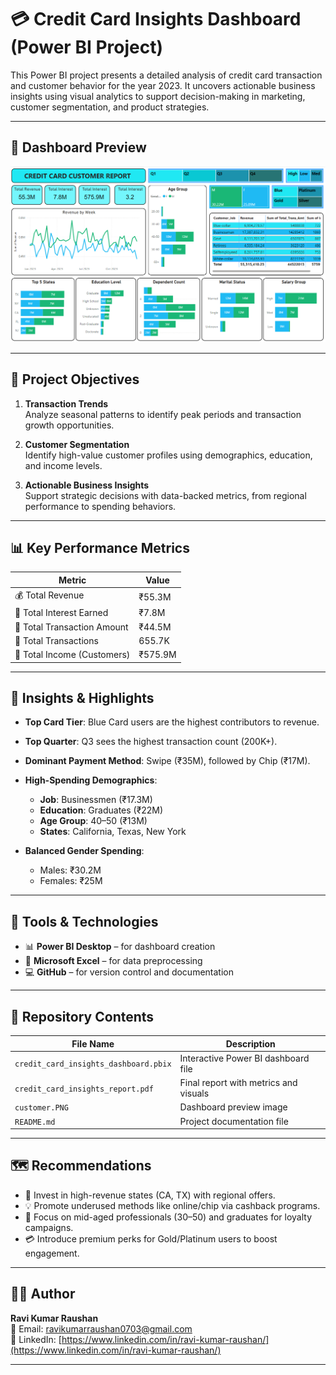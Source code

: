 # 💳 Credit Card Insights Dashboard (Power BI Project)

This Power BI project presents a detailed analysis of credit card transaction and customer behavior for the year 2023. It uncovers actionable business insights using visual analytics to support decision-making in marketing, customer segmentation, and product strategies.

---

## 📸 Dashboard Preview

![Dashboard Preview](customer.PNG)

---

## 📌 Project Objectives

1. **Transaction Trends**  
   Analyze seasonal patterns to identify peak periods and transaction growth opportunities.

2. **Customer Segmentation**  
   Identify high-value customer profiles using demographics, education, and income levels.

3. **Actionable Business Insights**  
   Support strategic decisions with data-backed metrics, from regional performance to spending behaviors.

---

## 📊 Key Performance Metrics

| Metric | Value |
|--------|-------|
| 💰 Total Revenue | ₹55.3M |
| 💸 Total Interest Earned | ₹7.8M |
| 🔁 Total Transaction Amount | ₹44.5M |
| 🔢 Total Transactions | 655.7K |
| 👥 Total Income (Customers) | ₹575.9M |

---

## 🧠 Insights & Highlights

- **Top Card Tier**: Blue Card users are the highest contributors to revenue.
- **Top Quarter**: Q3 sees the highest transaction count (200K+).
- **Dominant Payment Method**: Swipe (₹35M), followed by Chip (₹17M).
- **High-Spending Demographics**:  
  - **Job**: Businessmen (₹17.3M)  
  - **Education**: Graduates (₹22M)  
  - **Age Group**: 40–50 (₹13M)  
  - **States**: California, Texas, New York

- **Balanced Gender Spending**:  
  - Males: ₹30.2M  
  - Females: ₹25M

---

## 🔧 Tools & Technologies

- 📊 **Power BI Desktop** – for dashboard creation
- 📑 **Microsoft Excel** – for data preprocessing
- 💻 **GitHub** – for version control and documentation

---

## 📂 Repository Contents

| File Name | Description |
|-----------|-------------|
| `credit_card_insights_dashboard.pbix` | Interactive Power BI dashboard file |
| `credit_card_insights_report.pdf` | Final report with metrics and visuals |
| `customer.PNG` | Dashboard preview image |
| `README.md` | Project documentation file |

---

## 🗺️ Recommendations

- 📍 Invest in high-revenue states (CA, TX) with regional offers.
- 💡 Promote underused methods like online/chip via cashback programs.
- 🎯 Focus on mid-aged professionals (30–50) and graduates for loyalty campaigns.
- 💳 Introduce premium perks for Gold/Platinum users to boost engagement.

---

## 👨‍💻 Author

**Ravi Kumar Raushan**  
📧 Email: [ravikumarraushan0703@gmail.com](mailto:ravikumarraushan0703@gmail.com)  
🔗 LinkedIn: [https://www.linkedin.com/in/ravi-kumar-raushan/](https://www.linkedin.com/in/ravi-kumar-raushan/)

---
